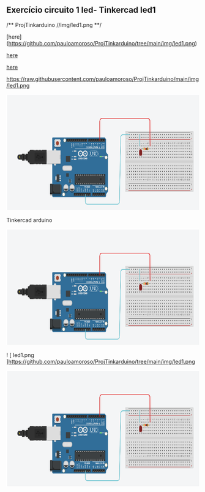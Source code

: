## Exercício circuito 1 led- Tinkercad led1


/** ProjTinkarduino //img/led1.png **/

[here] (https://github.com/pauloamoroso/ProjTinkarduino/tree/main/img/led1.png)



[here](https://raw.githubusercontent.com/pauloamoroso/ProjTinkarduino/main/img/led1.png)



[here](https://raw.github.com/pauloamoroso/ProjTinkarduino/main/img/led1.png)



 https://raw.githubusercontent.com/pauloamoroso/ProjTinkarduino/main/img/led1.png


![led1.png](https://raw.githubusercontent.com/pauloamoroso/ProjTinkarduino/main/img/led1.png)



 Tinkercad arduino


 ![led1.png](https://raw.githubusercontent.com/pauloamoroso/ProjTinkarduino/main/img/led1.png)




! [ led1.png ]https://github.com/pauloamoroso/ProjTinkarduino/tree/main/img/led1.png




 ![led1](img/led1.png)

